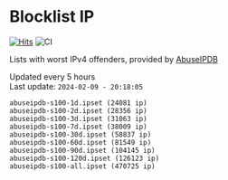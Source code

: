 # Blocklist IP

[![Hits](https://hits.seeyoufarm.com/api/count/incr/badge.svg?url=https%3A%2F%2Fgithub.com%2Fborestad%2Fblocklist-ip%2F&count_bg=%2379C83D&title_bg=%23555555&icon=&icon_color=%23E7E7E7&title=hits&edge_flat=false)](https://hits.seeyoufarm.com)  ![CI](https://img.shields.io/github/workflow/status/borestad/blocklist-ip/CI?style=flat-square)

Lists with worst IPv4 offenders, provided by [AbuseIPDB](https://www.abuseipdb.com/)

<!-- FOOTER-PLACEHOLDER -->
Updated every 5 hours<br>
Last update: `2024-02-09 - 20:18:05`
```
abuseipdb-s100-1d.ipset (24081 ip)
abuseipdb-s100-2d.ipset (28356 ip)
abuseipdb-s100-3d.ipset (31063 ip)
abuseipdb-s100-7d.ipset (38009 ip)
abuseipdb-s100-30d.ipset (58837 ip)
abuseipdb-s100-60d.ipset (81549 ip)
abuseipdb-s100-90d.ipset (104145 ip)
abuseipdb-s100-120d.ipset (126123 ip)
abuseipdb-s100-all.ipset (470725 ip)
```
